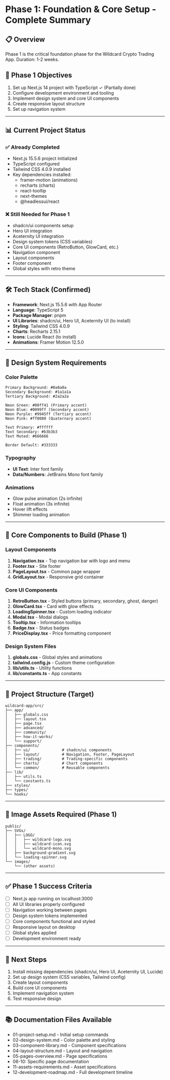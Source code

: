 # Phase 1: Foundation & Core Setup - Complete Summary

## 📋 Overview
Phase 1 is the critical foundation phase for the Wildcard Crypto Trading App. Duration: 1-2 weeks.

## 🎯 Phase 1 Objectives
1. Set up Next.js 14 project with TypeScript ✓ (Partially done)
2. Configure development environment and tooling
3. Implement design system and core UI components
4. Create responsive layout structure
5. Set up navigation system

---

## 📊 Current Project Status

### ✅ Already Completed
- Next.js 15.5.6 project initialized
- TypeScript configured
- Tailwind CSS 4.0.9 installed
- Key dependencies installed:
  - framer-motion (animations)
  - recharts (charts)
  - react-tooltip
  - next-themes
  - @headlessui/react

### ❌ Still Needed for Phase 1
- shadcn/ui components setup
- Hero UI integration
- Aceternity UI integration
- Design system tokens (CSS variables)
- Core UI components (RetroButton, GlowCard, etc.)
- Navigation component
- Layout components
- Footer component
- Global styles with retro theme

---

## 🛠️ Tech Stack (Confirmed)
- **Framework**: Next.js 15.5.6 with App Router
- **Language**: TypeScript 5
- **Package Manager**: pnpm
- **UI Libraries**: shadcn/ui, Hero UI, Aceternity UI (to install)
- **Styling**: Tailwind CSS 4.0.9
- **Charts**: Recharts 2.15.1
- **Icons**: Lucide React (to install)
- **Animations**: Framer Motion 12.5.0

---

## 🎨 Design System Requirements

### Color Palette
```
Primary Background: #0a0a0a
Secondary Background: #1a1a1a
Tertiary Background: #2a2a2a

Neon Green: #00ff41 (Primary accent)
Neon Blue: #0099ff (Secondary accent)
Neon Purple: #9945ff (Tertiary accent)
Neon Pink: #ff0080 (Quaternary accent)

Text Primary: #ffffff
Text Secondary: #b3b3b3
Text Muted: #666666

Border Default: #333333
```

### Typography
- **UI Text**: Inter font family
- **Data/Numbers**: JetBrains Mono font family

### Animations
- Glow pulse animation (2s infinite)
- Float animation (3s infinite)
- Hover lift effects
- Shimmer loading animation

---

## 🧩 Core Components to Build (Phase 1)

### Layout Components
1. **Navigation.tsx** - Top navigation bar with logo and menu
2. **Footer.tsx** - Site footer
3. **PageLayout.tsx** - Common page wrapper
4. **GridLayout.tsx** - Responsive grid container

### Core UI Components
1. **RetroButton.tsx** - Styled buttons (primary, secondary, ghost, danger)
2. **GlowCard.tsx** - Card with glow effects
3. **LoadingSpinner.tsx** - Custom loading indicator
4. **Modal.tsx** - Modal dialogs
5. **Tooltip.tsx** - Information tooltips
6. **Badge.tsx** - Status badges
7. **PriceDisplay.tsx** - Price formatting component

### Design System Files
1. **globals.css** - Global styles and animations
2. **tailwind.config.js** - Custom theme configuration
3. **lib/utils.ts** - Utility functions
4. **lib/constants.ts** - App constants

---

## 📁 Project Structure (Target)
```
wildcard-app/src/
├── app/
│   ├── globals.css
│   ├── layout.tsx
│   ├── page.tsx
│   ├── advanced/
│   ├── community/
│   ├── how-it-works/
│   └── support/
├── components/
│   ├── ui/              # shadcn/ui components
│   ├── layout/          # Navigation, Footer, PageLayout
│   ├── trading/         # Trading-specific components
│   ├── charts/          # Chart components
│   └── common/          # Reusable components
├── lib/
│   ├── utils.ts
│   └── constants.ts
├── styles/
├── types/
└── hooks/
```

---

## 📸 Image Assets Required (Phase 1)
```
public/
├── SVGs/
│   ├── LOGO/
│   │   ├── wildcard-logo.svg
│   │   ├── wildcard-icon.svg
│   │   └── wildcard-mono.svg
│   ├── background-gradient.svg
│   └── loading-spinner.svg
└── images/
    └── (other assets)
```

---

## ✅ Phase 1 Success Criteria
- [ ] Next.js app running on localhost:3000
- [ ] All UI libraries properly configured
- [ ] Navigation working between pages
- [ ] Design system tokens implemented
- [ ] Core components functional and styled
- [ ] Responsive layout on desktop
- [ ] Global styles applied
- [ ] Development environment ready

---

## 📝 Next Steps
1. Install missing dependencies (shadcn/ui, Hero UI, Aceternity UI, Lucide)
2. Set up design system (CSS variables, Tailwind config)
3. Create layout components
4. Build core UI components
5. Implement navigation system
6. Test responsive design

---

## 📚 Documentation Files Available
- 01-project-setup.md - Initial setup commands
- 02-design-system.md - Color palette and styling
- 03-component-library.md - Component specifications
- 04-layout-structure.md - Layout and navigation
- 05-pages-overview.md - Page specifications
- 06-10: Specific page documentation
- 11-assets-requirements.md - Asset specifications
- 12-development-roadmap.md - Full development timeline


